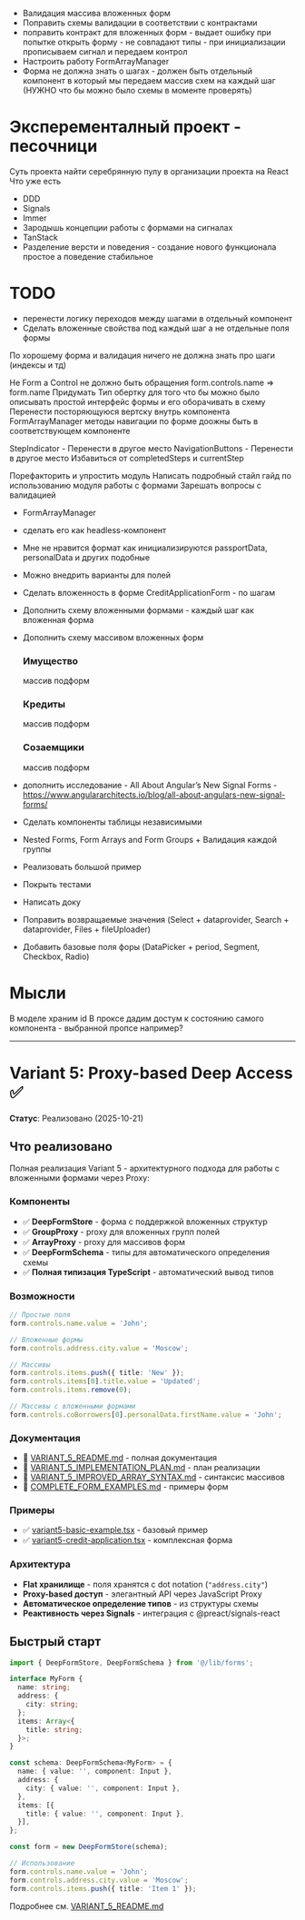 - Валидация массива вложенных форм
- Поправить схемы валидации в соответствии с контрактами
- поправить контракт для вложенных форм - выдает ошибку при попытке открыть форму - не совпадают типы - при инициализации прописываем сигнал и передаем контрол
- Настроить работу FormArrayManager
- Форма не должна знать о шагах - должен быть отдельный компонент в который мы передаем массив схем на каждый шаг (НУЖНО что бы можно было схемы в моменте проверять)

# Эксперементалный проект - песочници
Суть проекта найти серебрянную пулу в организации проекта на React
Что уже есть
- DDD
- Signals
- Immer
- Зародышь концепции работы с формами на сигналах
- TanStack
- Разделение версти и поведения - создание нового функционала простое а поведение стабильное

# TODO
- перенести логику переходов между шагами в отдельный компонент
- Сделать вложенные свойства под каждый шаг а не отдельные поля формы

По хорошему форма и валидация ничего не должна знать про шаги (индексы и тд)

Не Form а Control
не должно быть обращения form.controls.name => form.name
Придумать Тип обертку для того что бы можно было описывать простой интерфейс формы и его оборачивать в схему
Перенести посторяющуюся вертску внутрь компонента FormArrayManager
методы навигации по форме доожны быть в соответствующем компоненте



StepIndicator - Перенести в другое место
NavigationButtons - Перенести в другое место
Избавиться от completedSteps и currentStep


Порефакторить и упростить модуль
Написать подробный стайл гайд по использованию модуля работы с формами
Зарешать вопросы с валидацией


- FormArrayManager
 - сделать его как headless-компонент
- Мне не нравится формат как инициализируются passportData, personalData и других подобные
- Можно внедрить варианты для полей
- Сделать вложенность в форме CreditApplicationForm - по шагам
- Дополнить схему вложенными формами - каждый шаг как вложенная форма
- Дополнить схему массивом вложенных форм
    <h3>Имущество</h3> массив подформ
    <h3>Кредиты</h3> массив подформ
    <h3>Созаемщики</h3> массив подформ
- дополнить исследование - All About Angular’s New Signal Forms - https://www.angulararchitects.io/blog/all-about-angulars-new-signal-forms/

- Сделать компоненты таблицы независимыми
- Nested Forms, Form Arrays and Form Groups + Валидация каждой группы
- Реализовать большой пример
- Покрыть тестами
- Написать доку
- Поправить возвращаемые значения (Select + dataprovider, Search + dataprovider, Files + fileUploader)
- Добавить базовые поля форы (DataPicker + period, Segment, Checkbox, Radio)

# Мысли
В моделе храним id
В проксе дадим достум к состоянию самого компонента - выбранной пропсе например?

---

# Variant 5: Proxy-based Deep Access ✅

**Статус**: Реализовано (2025-10-21)

## Что реализовано

Полная реализация Variant 5 - архитектурного подхода для работы с вложенными формами через Proxy:

### Компоненты

- ✅ **DeepFormStore** - форма с поддержкой вложенных структур
- ✅ **GroupProxy** - proxy для вложенных групп полей
- ✅ **ArrayProxy** - proxy для массивов форм
- ✅ **DeepFormSchema** - типы для автоматического определения схемы
- ✅ **Полная типизация TypeScript** - автоматический вывод типов

### Возможности

```typescript
// Простые поля
form.controls.name.value = 'John';

// Вложенные формы
form.controls.address.city.value = 'Moscow';

// Массивы
form.controls.items.push({ title: 'New' });
form.controls.items[0].title.value = 'Updated';
form.controls.items.remove(0);

// Массивы с вложенными формами
form.controls.coBorrowers[0].personalData.firstName.value = 'John';
```

### Документация

- 📖 [VARIANT_5_README.md](./docs/VARIANT_5_README.md) - полная документация
- 📖 [VARIANT_5_IMPLEMENTATION_PLAN.md](./docs/VARIANT_5_IMPLEMENTATION_PLAN.md) - план реализации
- 📖 [VARIANT_5_IMPROVED_ARRAY_SYNTAX.md](./docs/VARIANT_5_IMPROVED_ARRAY_SYNTAX.md) - синтаксис массивов
- 📖 [COMPLETE_FORM_EXAMPLES.md](./docs/COMPLETE_FORM_EXAMPLES.md) - примеры форм

### Примеры

- ✅ [variant5-basic-example.tsx](./src/examples/variant5-basic-example.tsx) - базовый пример
- ✅ [variant5-credit-application.tsx](./src/examples/variant5-credit-application.tsx) - комплексная форма

### Архитектура

- **Flat хранилище** - поля хранятся с dot notation (`"address.city"`)
- **Proxy-based доступ** - элегантный API через JavaScript Proxy
- **Автоматическое определение типов** - из структуры схемы
- **Реактивность через Signals** - интеграция с @preact/signals-react

## Быстрый старт

```typescript
import { DeepFormStore, DeepFormSchema } from '@/lib/forms';

interface MyForm {
  name: string;
  address: {
    city: string;
  };
  items: Array<{
    title: string;
  }>;
}

const schema: DeepFormSchema<MyForm> = {
  name: { value: '', component: Input },
  address: {
    city: { value: '', component: Input },
  },
  items: [{
    title: { value: '', component: Input },
  }],
};

const form = new DeepFormStore(schema);

// Использование
form.controls.name.value = 'John';
form.controls.address.city.value = 'Moscow';
form.controls.items.push({ title: 'Item 1' });
```

Подробнее см. [VARIANT_5_README.md](./docs/VARIANT_5_README.md)